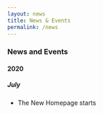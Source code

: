 ```yaml
---
layout: news
title: News & Events
permalink: /news
---
```


### News and Events

#### 2020

##### July
- The New Homepage starts




